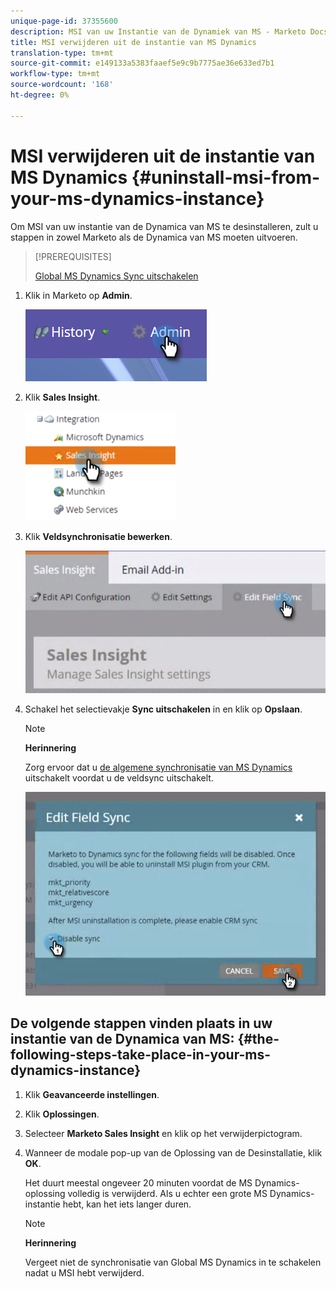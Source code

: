 ```yaml
---
unique-page-id: 37355600
description: MSI van uw Instantie van de Dynamiek van MS - Marketo Docs - de Documentatie van het Product
title: MSI verwijderen uit de instantie van MS Dynamics
translation-type: tm+mt
source-git-commit: e149133a5383faaef5e9c9b7775ae36e633ed7b1
workflow-type: tm+mt
source-wordcount: '168'
ht-degree: 0%

---
```



# MSI verwijderen uit de instantie van MS Dynamics {#uninstall-msi-from-your-ms-dynamics-instance}

Om MSI van uw instantie van de Dynamica van MS te desinstalleren, zult u stappen in zowel Marketo als de Dynamica van MS moeten uitvoeren.

>[!PREREQUISITES]
>
>[Global MS Dynamics Sync uitschakelen](http://docs.marketo.com/x/TAA6Ag)

1. Klik in Marketo op **Admin**.

   ![](assets/one-1.png)

1. Klik **Sales Insight**.

   ![](assets/six.png)

1. Klik **Veldsynchronisatie bewerken**.

   ![](assets/seven.png)

1. Schakel het selectievakje **Sync uitschakelen** in en klik op **Opslaan**.

   >[!NOTE]
   >
   >**Herinnering**
   >
   >
   >Zorg ervoor dat u [de algemene synchronisatie van MS Dynamics](http://docs.marketo.com/x/TAA6Ag) uitschakelt voordat u de veldsync uitschakelt.

   ![](assets/eight.png)

## De volgende stappen vinden plaats in uw instantie van de Dynamica van MS: {#the-following-steps-take-place-in-your-ms-dynamics-instance}

1. Klik **Geavanceerde instellingen**.
1. Klik **Oplossingen**.
1. Selecteer **Marketo Sales Insight** en klik op het verwijderpictogram.
1. Wanneer de modale pop-up van de Oplossing van de Desinstallatie, klik **OK**.

   Het duurt meestal ongeveer 20 minuten voordat de MS Dynamics-oplossing volledig is verwijderd. Als u echter een grote MS Dynamics-instantie hebt, kan het iets langer duren.

   >[!NOTE]
   >
   >**Herinnering**
   >
   >
   >Vergeet niet de synchronisatie van Global MS Dynamics in te schakelen nadat u MSI hebt verwijderd.

